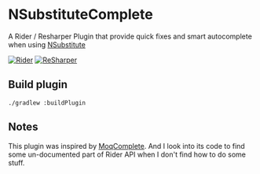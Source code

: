 # NSubstituteComplete

A Rider / Resharper Plugin that provide quick fixes and smart autocomplete when using [NSubstitute](https://nsubstitute.github.io/)

[![Rider](https://img.shields.io/jetbrains/plugin/v/nsubstitutecomplete.svg?label=rider%20&colorB=0A7BBB&style=flat-square&logo=%20data%3Aimage%2Fpng%3Bbase64%2CiVBORw0KGgoAAAANSUhEUgAAADAAAAAsCAYAAAAjFjtnAAAAAXNSR0IArs4c6QAAAARnQU1BAACxjwv8YQUAAAAJcEhZcwAADsMAAA7DAcdvqGQAAAAZdEVYdFNvZnR3YXJlAHBhaW50Lm5ldCA0LjAuMjHxIGmVAAAEEklEQVRoQ%2B2ZS0hUURjHLSoKominVIta1aLaFYhBES1t1bLFRCAREbQKaiHpqgeEpjDjRhIFHWwzIyo6oWXqwmfkW0evr9TxNT7GcZxX%2FzPzzZk53jsyc%2B91I%2FcHB4a5%2F%2B%2B79z%2Fn3O98RzOOBKFQ6BeGlOrw%2B%2F2S0%2Bn83dXV9a6srOwSpUlKfX19yvnn5%2BelwcFBW09Pz8uamporlOJgEOgMq2R7ezuAm33Cx%2BOUTgYMqMq%2Ft7cX7O3t7QbXKJUyWgzEWFhYaMONTlJKAbUGYvh8vjBymy0Wi2J%2BXQwwxsbGvlFKAa0GGHjG8Nra2nd8lM%2B0kgGPx9OK76sSx9LSkgNrfyMQCOySTAAxodLS0uuUlqNkAPnG9%2BdfWVlxLC8vs%2FxBkskYHx%2B3Udo4CJbdoKqqKpcuy8DLmzU3N%2FeTpAJTU1MfSMZRMoBCYKHLMhwOx12YacBzkVpkeHjYRNIo6RpgsPXodrtdJOdgvdpJwknXQIyRkZE3mA2KiIP7LqJCnSGZOgMM3MBOcg5y6WaAsb6%2B%2Fp5CBDo7O5%2BSRL0BTOWhG2hpaTnt9Xr%2FURhndna2lSTqDWxtbUkk50xOTupqgDE9PV1AYZzV1VVXXl5etKyma6C8vDwTJa2GpALY1J6QjKPVAGY6l8I4mJVwR0dH9D1QMtDW1ubCjaXE0dDQIA0MDEj45f0kE0DlmMeUn4gkTUCrgYqKCpkBxszMTHID6YJq4cVU50QS7kOrAZvNJjOAZ9bPAHoWT3Nz84tIMgW0GsC%2B84rCOFjCYV5K1RpgPQo2tKbi4uLbkURJ0GoALUo3hXHQRP7BpWMRgZIBrGcPpmgjNjY3N2XtA16knb6%2BvouRJAegxUB1dXVuMCjvLCYmJspIomwA3wlVqL29PXt3d1e2t6MeD%2BTn58te3ETUGkDByMTyHKMQDmL9drv9FslSM8DAzvuRLgtgjX4miSJqDOCdugfNKMkFJElqIlmUVA0w0PdPkISDmQk3NjZmk0SGkgF0tq2VlZWm2ECpNFmtVtPi4uJzLN8fuD8pRdBa%2BIaGhrIodZR0DKCk5WBafSTj4IEmMeWnSCagZEANmBEPVsEDShsnHQOM%2Fv7%2BLyQTQPKvJBHQwwCqjhet%2Bn1KKZKuAfQg51GH%2F5KUw5bS6OjoHZJxtBjAr876q14ssxuUTk66Bhg4dNzECYzUcbAv7KCPukCyCGoMIPcaGjYrK6NIEa33ycBb%2FRhtgClx4EEu0%2BWkoPo83B%2FHBo59QqzZbH4LE7UHjbq6ulpsjM9QJEwFBQWPlHoqAwMDAwMDAwODo0hJScnZoqKic3oOHPST%2Fs9Md1wulxMjrNfAuZYdbK5S%2BsNH6UCjBfZ3HJgwDKQMDLzGKNRrwECh2%2B0WjpUGimRk%2FAdgThdOY4UJ9QAAAABJRU5ErkJggg%3D%3D)](https://plugins.jetbrains.com/plugin/nsubstitutecomplete)
[![ReSharper](https://img.shields.io/resharper/v/ReSharperPlugin.NSubstituteComplete.svg?label=resharper%20&colorB=0A7BBB&style=flat-square&logo=%20data%3Aimage%2Fpng%3Bbase64%2CiVBORw0KGgoAAAANSUhEUgAAADIAAAAxCAYAAACYq%2FofAAAAAXNSR0IArs4c6QAAAARnQU1BAACxjwv8YQUAAAAJcEhZcwAADsMAAA7DAcdvqGQAAAAZdEVYdFNvZnR3YXJlAHBhaW50Lm5ldCA0LjAuMjHxIGmVAAAE%2BElEQVRoQ%2B2Ya0hkZRzG3d1oWehLLQS2QRC1tEWflhLqU0QgsbAb6ZesiL5KXxKE3GBa86uE0IdWiTJq8BLGMiqapnjDYfAy3jCv6XgfZC7explxnJ73zDPvnOM7M%2BtlslrOD%2F7InOc5%2F%2Ff8z3mvZplkgJKSkuzS0tIb8bBYLC9RMoDr1%2FW%2B4uLiG5RUDg8PFxCek4Tf7%2Fe4XK7W0dHRosbGxieZ6tg4nU7%2F3t5eNB67u7tBSpK8vLwr29vbXr1veno6Ci7QYgSCT6inJRQK7UxNTd3F23ucKR%2FGBbyMAG%2FXWFpaClCT2Gy2F4PBIB0x0FYbZRXoZyokzszMTFdtbe0Vpk1JTU3NawcHB7wrBn7XU5a0tLS8Q1kyNDRko6wCPSOFCCYnJ2uYNiXLy8tv0y4ZHx%2F%2FnrIEL6aIsmRlZeUzyirQM1YI3mxodXX1OaZOCvr517RLPB7PR5QlGH9WyhIM%2BDzKKtCVQtCHf8Cfi0ejsLDwGfTdj2dnZ23hcPgQ1xRQSAVTayDXbYQ1Hmtra7u0SlDc4djYWEQfW1tbVBNMTExoWldX1wzTJ4CetBDKKbHb7Rb4eEeCjY2NOVo04PmCUsbAyzC0oYHrpyokNzf3Mvp7mLdIcO%2F%2FqxAButdPvEVyHoWg3cwWgi8yy1skSQr5HOEXEYlEDOuHAIteAN3Rrw8Qoizx%2BXzbcd3tdjuZPoHwxKwJjlNIX1%2FfG3gwZZBgsI%2FSooAuoXyd9vb2IsoSDOp6yhp4nmggEHiBcnLgO1EhdXV1l3p7ewuwrdik3QC%2B0pe0KmBK7aFNQzzg8PDwNcoSfJE%2FaNHA9iRUWVn5LOXkwKcUsrm5GcEqGjwaIyMjwZ2dnaB4gGSguHB1dfV1pjaQn59%2Fyev1TtCqgd%2FRqqqqp2iRrK%2Bv0xFjf39%2FlVJq4FMKOQ3oZtH%2B%2Fv57TKsgti94QXTHwKCdpCzBzvgaZQm%2Bsp1yauA7cyFic4civmXKpGBVfpV2CRZCB2XJ4OBgLmUJvtx3lFMD35kKwf5nrbOz8w5SKdtrdMGfEZsi8Pa3eYsE1%2Ffiui6UJV3MdnF9YWHhPtMbge%2FUhSwuLkYKCgqymUoBDT%2BgNWOgkF%2BY3gg0pRDMEn%2FOzc3d1we6zwZlA5gqq5lK4V8vBA%2BgTL%2BYJt%2FD9QgtEnSZcFtb2y3aDPwnCxHMz88bFqo4WHVXm5ubL9MmQZ4yRAdW7yFaJVjgQkLTB44BDsoSjA%2B33oMZ7C7TG4H32IWUlZVlo9st0WYAx9UfaVMoLy9%2FCznpjIFV%2FnfKku7u7luUJVi7fqWcHniPXYgAjd1Bb6IzgVhHcFb5lDYD2La8S5sEC6zSBh76K8oSLMCfUE4PvCcqxGKxXMTgV05vAhyGvHj7ypYDW5NvaJFg2v6AsgRH3t8oSyoqKm5TTg%2B8JypE0NDQcBVvWVkXBCiylTYJthx1lCXYmrxJWYKd7V%2BUNfhflMcopwfGExciwEz1figUEud0Q4hrDofjQ9o0XC6XT%2B%2FBnixKSYJj9FVMGjt6Hwa2W%2BzRaEkPnvsmHjxHH7j2POW04Mu83tHRkXM0rFbrK7Ro9PT03NTr9fX1OZQk4v9ira2thjzY4r9M2cTExMTExMTExMTkEaSpqemB3W5fznTg2LrMJs6HgYEB5YSYKdjE%2BfDIFOJ0Ol1sN%2BOwifMB7T2Bc%2FrT%2F0SwCZOHk5X1N%2Fu%2FydjP06PFAAAAAElFTkSuQmCC)](https://resharper-plugins.jetbrains.com/packages/ReSharperPlugin.NSubstituteComplete)


## Build plugin

```shell
./gradlew :buildPlugin
```

## Notes

This plugin was inspired by [MoqComplete](https://github.com/Abc-Arbitrage/Abc.MoqComplete). And I look into its code to find some un-documented part of Rider API when I don't find how to do some stuff. 

